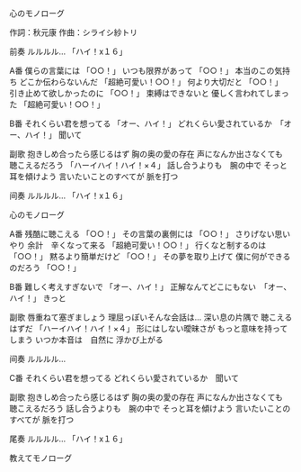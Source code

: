 心のモノローグ

作詞：秋元康
作曲：シライシ紗トリ

前奏
ルルルル…
「ハイ！x１６」 

A番
僕らの言葉には 「○○！」 
いつも限界があって 「○○！」 
本当のこの気持ち
どこか伝わらないんだ 「超絶可愛い！○○！」 
何より大切だと 「○○！」 
引き止めて欲しかったのに 「○○！」 
束縛はできないと
優しく言われてしまった 「超絶可愛い！○○！」 

B番
それくらい君を想ってる 「オー、ハイ！」
どれくらい愛されているか　「オー、ハイ！」
聞いて

副歌
抱きしめ合ったら感じるはず
胸の奥の愛の存在
声になんか出さなくても
聴こえるだろう 「ハーイハイ！ハイ！×４」 
話し合うよりも　腕の中で
そっと耳を傾けよう
言いたいことのすべてが
脈を打つ

间奏
ルルルル…
「ハイ！x１６」 

心のモノローグ

A番
残酷に聴こえる 「○○！」 
その言葉の裏側には 「○○！」 
さりげない思いやり
余計　辛くなって来る 「超絶可愛い！○○！」 
行くなと制するのは 「○○！」 
黙るより簡単だけど 「○○！」 
その夢を取り上げて
僕に何ができるのだろう 「○○！」 

B番
難しく考えすぎないで 「オー、ハイ！」 
正解なんてどこにもない　「オー、ハイ！」
きっと

副歌
唇重ねて塞ぎましょう
理屈っぽいそんな会話は…
深い息の片隅で
聴こえるはずだ 「ハーイハイ！ハイ！×４」 
形にはしない曖昧さが
もっと意味を持ってしまう
いつか本音は　自然に
浮かび上がる

间奏
ルルルル…

C番
それくらい君を想ってる
どれくらい愛されているか　聞いて

副歌
抱きしめ合ったら感じるはず
胸の奥の愛の存在
声になんか出さなくても
聴こえるだろう
話し合うよりも　腕の中で
そっと耳を傾けよう
言いたいことのすべてが
脈を打つ

尾奏
ルルルル…
「ハイ！x１６」 

教えてモノローグ